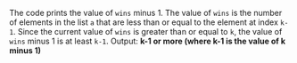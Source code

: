 The code prints the value of `wins` minus 1.
The value of `wins` is the number of elements in the list `a` that are less than or equal to the element at index `k-1`. Since the current value of `wins` is greater than or equal to `k`, the value of `wins` minus 1 is at least `k-1`.
Output: **k-1 or more (where k-1 is the value of k minus 1)**